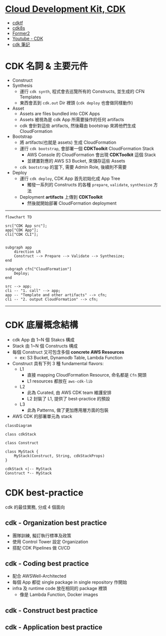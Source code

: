 
# [Cloud Development Kit, CDK](https://docs.aws.amazon.com/cdk/v2/guide/home.html)

- [cdktf](https://developer.hashicorp.com/terraform/cdktf)
- [cdk8s](https://cdk8s.io/)
- [Former2](https://former2.com/#section-outputs-cdkv2)
- [Youtube - CDK](https://www.youtube.com/watch?v=uFZjj9QnvQs&list=PLD6e3vg1Inj9qvHFkvHUJXWBuTFKcI9J_)
- [cdk 筆記](https://www.ernestchiang.com/zh/notes/aws/cdk/)


# CDK 名詞 & 主要元件

- Construct
- Synthesis
    - 運行 `cdk synth`, 程式會去巡覽所有的 Constructs, 並生成的 CFN Templates
    - 東西會丟到 `cdk.out` Dir 裡頭 (`cdk deploy` 也會做同樣動作)
- Asset
    - Assets are files bundled into CDK Apps
    - Assets 被視為是 cdk App 所需要操作的任何 artifacts
    - cdk 會針對這些 artifacts, 然後藉由 bootstrap 來將他們生成 CloudFormation
- Bootstrap
    - 將 artifacts(也就是 assets) 生成 CloudFormation
    - 運行 `cdk bootstrap`, 會部署一個 **CDKToolkit** CloudFormation Stack
        - AWS Console 的 CloudFormation 會出現 **CDKToolkit** 這個 Stack
        - 並建置對應的 AWS S3 Bucket, 來儲存這些 Assets
    - `cdk bootstrap` 的當下, 需要 Admin Role, 後續則不需要
- Deploy
    - 運行 `cdk deploy`, CDK App 首先初始化成 App Tree
        - 觸發一系列的 Constructs 的各種 `prepare`, `validate`, `synthesize` 方法
    - Deployment **artifacts** 上傳到 **CDKToolkit**
        - 然後就開始部署 CloudFormation deployment

------

```mermaid
flowchart TD

src["CDK App src"];
app["CDK App"];
cli["CDK CLI"];


subgraph app
    direction LR
    Construct --> Prepare --> Validate --> Synthesize;
end

subgraph cfn["CloudFormation"]
    Deploy;
end

src --> app;
cli -- "1. call" --> app;
app -- "Template and other artifacts" --> cfn;
cli -- "2. output CloudFormation" --> cfn;
```

------


# CDK 底層概念結構

- cdk App 由 1~N 個 Stakcs 構成
- Stack 由 1~N 個 Constructs 構成
- 每個 Construct 又可包含多個 **concrete AWS Resources**
    - ex: S3 Bucket, Dynamodb Table, Lambda Function
- Construct 具有下列 3 種 fundamental flavors:
    - L1
        - 直接 mapping CloudFormation Resource, 命名都是 `Cfn` 開頭
        - L1 resources 都放在 `aws-cdk-lib`
    - L2
        - 此為 Curated, 由 AWS CDK team 維護安排
        - L2 封裝了 L1, 提供了 best-practice 的預設
    - L3
        - 此為 Patterns, 做了更加應用層方面的包裝
- AWS CDK 的部署單元為 stack


```mermaid
classDiagram

class cdkStack

class Construct

class MyStack {
    MyStack(Construct, String, cdkStackProps)
}

cdkStack <|-- MyStack
Construct *-- MyStack
```


# CDK best-practice

cdk 的最佳實務, 分成 4 個面向


## cdk - Organization best practice

- 團隊訓練, 擬訂執行標準及政策
- 使用 Control Tower 設定 Organization
- 搭配 CDK Pipelines 做 CI/CD


## cdk - Coding best practice

- 配合 AWSWell-Architected
- 每個 App 都從 single package in single repository 作開始
- infra 及 runtime code 放在相同的 package 裡頭
    - 像是 Lambda Function, Docker images



## cdk - Construct best practice

## cdk - Application best practice
